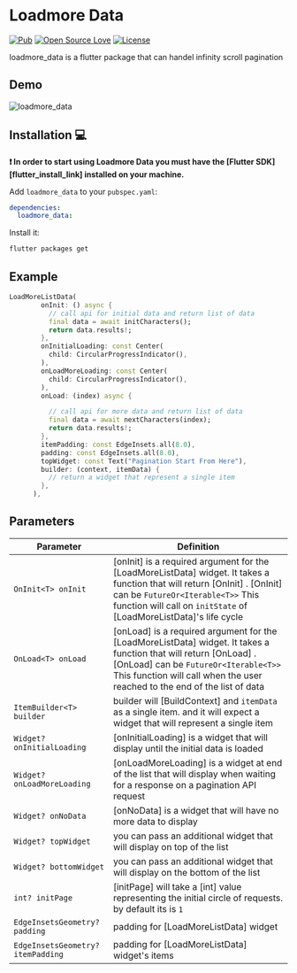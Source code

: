 # Loadmore Data
[![Pub](https://img.shields.io/pub/v/loadmore_data.svg)](https://pub.dartlang.org/packages/loadmore_data)
[![Open Source Love](https://badges.frapsoft.com/os/v1/open-source.svg?v=102)](https://opensource.org/licenses/MIT)
[![License](https://img.shields.io/badge/license-MIT-orange.svg)](https://github.com/ionicfirebaseapp/getwidget/blob/master/LICENSE) 

loadmore_data is a flutter package that can handel infinity scroll pagination

## Demo

![loadmore_data](https://www.ishaf.info/load_more.gif "loadmore_data demo")


## Installation 💻

**❗ In order to start using Loadmore Data you must have the [Flutter SDK][flutter_install_link]
installed on your machine.**

Add `loadmore_data` to your `pubspec.yaml`:

```yaml
dependencies:
  loadmore_data:
```

Install it:

```sh
flutter packages get
```

## Example

```dart
LoadMoreListData(
        onInit: () async {
          // call api for initial data and return list of data
          final data = await initCharacters();
          return data.results!;
        },
        onInitialLoading: const Center(
          child: CircularProgressIndicator(),
        ),
        onLoadMoreLoading: const Center(
          child: CircularProgressIndicator(),
        ),
        onLoad: (index) async {

          // call api for more data and return list of data
          final data = await nextCharacters(index);
          return data.results!;
        },
        itemPadding: const EdgeInsets.all(8.0),
        padding: const EdgeInsets.all(8.0),
        topWidget: const Text("Pagination Start From Here"),
        builder: (context, itemData) {
          // return a widget that represent a single item
        },
      ),
```
## Parameters
| Parameter | Definition                                                                                                                                                                                                                                |
|-----------------------------------|-------------------------------------------------------------------------------------------------------------------------------------------------------------------------------------------------------------------------------------------|
|`OnInit<T> onInit`| [onInit] is a required argument for the [LoadMoreListData] widget. It takes a function that will return [OnInit] . [OnInit] can be `FutureOr<Iterable<T>>` This function will call on `initState` of [LoadMoreListData]'s life cycle      |
|`OnLoad<T> onLoad`| [onLoad] is a required argument for the [LoadMoreListData] widget.  It takes a function that will return [OnLoad] . [OnLoad] can be `FutureOr<Iterable<T>>`  This function will call when the user reached to the end of the list of data |
|`ItemBuilder<T> builder`| builder will [BuildContext] and `itemData` as a single item.  and it will expect a widget that will represent a single item                                                                                                               |
|`Widget? onInitialLoading`| [onInitialLoading] is a widget that will display until the initial data is loaded                                                                                                                                                         |
|`Widget? onLoadMoreLoading`| [onLoadMoreLoading] is a widget at end of the list that will display when waiting for a response on a pagination API request                                                                                                              |
|`Widget? onNoData`| [onNoData] is a widget that will have no more data to display                                                                                                                                                                             |
|`Widget? topWidget`| you can pass an additional widget that will display on top of the list                                                                                                                                                                    |
|`Widget? bottomWidget`| you can pass an additional widget that will display on the bottom of the list                                                                                                                                                             |
|`int? initPage`| [initPage] will take a [int] value representing the initial circle of requests. by default its is  `1`                                                                                                                                                                              |
|`EdgeInsetsGeometry? padding`| padding for [LoadMoreListData] widget                                                                                                                                                                                              |
|`EdgeInsetsGeometry? itemPadding`| padding for [LoadMoreListData] widget's items                                                                                                                                                                                          |
